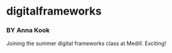 # digitalframeworks
### BY Anna Kook
Joining the summer digital frameworks class at Medill. Exciting!

